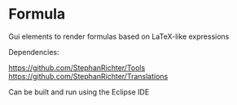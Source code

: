 Formula
=======

Gui elements to render formulas based on LaTeX-like expressions

Dependencies:

https://github.com/StephanRichter/Tools<br>
https://github.com/StephanRichter/Translations<br>

Can be built and run using the Eclipse IDE
